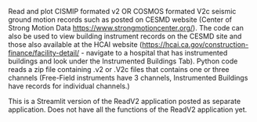 Read and plot CISMIP formated v2 OR COSMOS formated V2c seismic ground motion records such as posted on CESMD website (Center of Strong Motion Data https://www.strongmotioncenter.org/). The code can also be used to view building instrument records on the CESMD site and those also available at the HCAI website (https://hcai.ca.gov/construction-finance/facility-detail/ - navigate to a hospital that has instrumented buildings and look under the Instrumented Buildings Tab). Python code reads a zip file containing .v2 or .V2c files that contains one or three channels (Free-Field instruments have 3 channels, Instrumented Buildings have records for individual channels.)

This is a Streamlit version of the ReadV2 application posted as separate application.  Does not have all the functions of the ReadV2 application yet.
